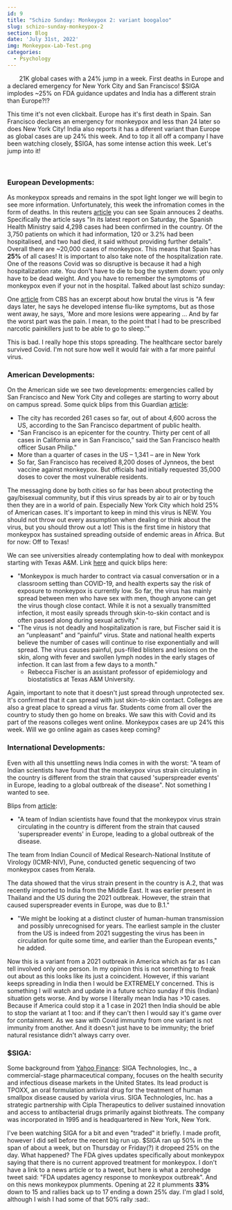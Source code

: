 ```yaml
---
id: 9
title: "Schizo Sunday: Monkeypox 2: variant boogaloo"
slug: schizo-sunday-monkeypox-2
section: Blog
date: 'July 31st, 2022'
img: Monkeypox-Lab-Test.png
categories:
  - Psychology
---
```

<!-- cases: https://ourworldindata.org/monkeypox Cases up 24% week over week-->

<p>&nbsp;&nbsp;&nbsp;&nbsp;&nbsp;&nbsp; 21K global cases with a 24% jump in a week. First deaths in Europe and a declared emergency for New York City and San Francisco! $SIGA implodes ~25% on FDA guidance updates and India has a different strain than Europe?!?</p>

<!--more-->

This time it's not even clickbait. Europe has it's first death in Spain. San Francisco declares an emergency for monkeypox and less than 24 later so does New York City! India also reports it has a diferent variant than Europe as global cases are up 24% this week. And to top it all off a company I have been watching closely, $SIGA, has some intense action this week. Let's jump into it!

<br>

### European Developments:

As monkeypox spreads and remains in the spot light longer we will begin to see more information. Unfortunately, this week the infromation comes in the form of deaths. In this reuters [article](https://www.reuters.com/world/europe/spain-confirms-first-monkeypox-related-death-country-reports-2022-07-29/?taid=62e457384e1fc80001e69000&utm_campaign=trueAnthem:+Trending+Content&utm_medium=trueAnthem&utm_source=twitter) you can see Spain annouces 2 deaths. Specifically the article says "In its latest report on Saturday, the Spanish Health Ministry said 4,298 cases had been confirmed in the country. Of the 3,750 patients on which it had information, 120 or 3.2% had been hospitalised, and two had died, it said without providing further details". Overall there are ~20,000 cases of monkeypox. This means that Spain has <b>25%</b> of all cases! It is important to also take note of the hospitalization rate. One of the reasons Covid was so disruptive is because it had a high hospitalization rate. You don't have to die to bog the system down: you only have to be dead weight. And you have to remember the symptoms of monkeypox even if your not in the hospital. Talked about last schizo sunday: 

One [article](https://www.cbsnews.com/newyork/news/monkeypox-patient-interview-lesions/) from CBS has an excerpt about how brutal the virus is "A few days later, he says he developed intense flu-like symptoms, but as those went away, he says, 'More and more lesions were appearing ... And by far the worst part was the pain. I mean, to the point that I had to be prescribed narcotic painkillers just to be able to go to sleep.'"

This is bad. I really hope this stops spreading. The healthcare sector barely survived Covid. I'm not sure how well it would fair with a far more painful virus. 


### American Developments:

On the American side we see two developments: emergencies called by San Francisco and New York City and colleges are starting to worry about on campus spread. Some quick blips from this Guardian [article](https://www.theguardian.com/world/2022/jul/28/san-francisco-monkeypox-state-of-emergency):

- The city has recorded 261 cases so far, out of about 4,600 across the US, according to the San Francisco department of public health.
- "San Francisco is an epicenter for the country. Thirty per cent of all cases in California are in San Francisco,” said the San Francisco health officer Susan Philip."
- More than a quarter of cases in the US – 1,341 – are in New York
- So far, San Francisco has received 8,200 doses of Jynneos, the best vaccine against monkeypox. But officials had initially requested 35,000 doses to cover the most vulnerable residents.

The messaging done by both cities so far has been about protecting the gay/bisexual community, but if this virus spreads by air to air or by touch then they are in a world of pain. Especially New York City which hold 25% of American cases. It's important to keep in mind this virus is NEW. You should not throw out every assumption when dealing or think about the virus, but you should throw out a lot! This is the first time in history that monkeypox has sustained spreading outside of endemic areas in Africa. But for now: Off to Texas! 

We can see universities already contemplating how to deal with monkeypox starting with Texas A&M. Link [here](https://www.texastribune.org/2022/07/29/texas-universities-monkeypox-preparation/) and quick blips here: 

- "Monkeypox is much harder to contract via casual conversation or in a classroom setting than COVID-19, and health experts say the risk of exposure to monkeypox is currently low. So far, the virus has mainly spread between men who have sex with men, though anyone can get the virus though close contact. While it is not a sexually transmitted infection, it most easily spreads through skin-to-skin contact and is often passed along during sexual activity."
- "The virus is not deadly and hospitalization is rare, but Fischer said it is an “unpleasant” and “painful” virus. State and national health experts believe the number of cases will continue to rise exponentially and will spread. The virus causes painful, pus-filled blisters and lesions on the skin, along with fever and swollen lymph nodes in the early stages of infection. It can last from a few days to a month."
  - Rebecca Fischer is an assistant professor of epidemiology and biostatistics at Texas A&M University.

Again, important to note that it doesn't just spread through unprotected sex. It's confirmed that it can spread with just skin-to-skin contact. Colleges are also a great place to spread a virus far. Students come from all over the country to study then go home on breaks. We saw this with Covid and its part of the reasons colleges went online. Monkeypox cases are up 24% this week. Will we go online again as cases keep coming?


### International Developments:

Even with all this unsettling news India comes in with the worst: "A team of Indian scientists have found that the monkeypox virus strain circulating in the country is different from the strain that caused 'superspreader events' in Europe, leading to a global outbreak of the disease". Not something I wanted to see.

Blips from [article](https://www.business-standard.com/article/current-affairs/monkeypox-strain-in-india-different-from-europe-says-icmr-niv-study-122072901209_1.html):
- "A team of Indian scientists have found that the monkeypox virus strain circulating in the country is different from the strain that caused 'superspreader events' in Europe, leading to a global outbreak of the disease.

The team from Indian Council of Medical Research-National Institute of Virology (ICMR-NIV), Pune, conducted genetic sequencing of two monkeypox cases from Kerala.

The data showed that the virus strain present in the country is A.2, that was recently imported to India from the Middle East. It was earlier present in Thailand and the US during the 2021 outbreak. However, the strain that caused superspreader events in Europe, was due to B.1."
- "We might be looking at a distinct cluster of human-human transmission and possibly unrecognised for years. The earliest sample in the cluster from the US is indeed from 2021 suggesting the virus has been in circulation for quite some time, and earlier than the European events," he added.

Now this is a variant from a 2021 outbreak in America which as far as I can tell involved only one person. In my opinion this is not something to freak out about as this looks like its just a coincident. However, if this variant keeps spreading in India then I would be EXTREMELY concerned. This is something I will watch and update in a future schizo sunday if this (Indian) situation gets worse. And by worse I literally mean India has >10 cases. Because if America could stop it a 1 case in 2021 then India should be able to stop the variant at 1 too: and if they can't then I would say it's game over for containment. As we saw with Covid immunity from one variant is not immunity from another. And it doesn't just have to be immunity; the brief natural resistance didn't always carry over.


### $SIGA:

Some background from [Yahoo Finance](https://finance.yahoo.com/quote/SIGA/profile?ltr=1): SIGA Technologies, Inc., a commercial-stage pharmaceutical company, focuses on the health security and infectious disease markets in the United States. Its lead product is TPOXX, an oral formulation antiviral drug for the treatment of human smallpox disease caused by variola virus. SIGA Technologies, Inc. has a strategic partnership with Cipla Therapeutics to deliver sustained innovation and access to antibacterial drugs primarily against biothreats. The company was incorporated in 1995 and is headquartered in New York, New York.

I've been watching SIGA for a bit and even "traded" it briefly. I made profit, however I did sell before the recent big run up. $SIGA ran up 50% in the span of about a week, but on Thursday or Friday(?) it dropeed 25% on the day. What happened? The FDA gives updates specifically about monkeypox saying that there is no current approved treatment for monkeypox. I don't have a link to a news article or to a tweet, but here is what a zerohedge tweet said: "FDA updates agency response to monkeypox outbreak". And on this news monkeypox plumments. Opening at 22 it plumments <b>33%</b> down to 15 and rallies back up to 17 ending a down 25% day. I'm glad I sold, although I wish I had some of that 50% rally :sad:.